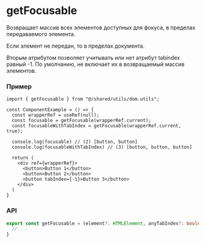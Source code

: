 # getFocusable

Возвращает массив всех элементов доступных для фокуса, в пределах передаваемого элемента. 

Если элемент не передан, то в пределах документа.

Вторым атрибутом позволяет учитывать или нет атрибут tabindex равный -1. По умолчанию, не включает их в возвращаемый массив элементов.

### Пример 

```tsx
import { getFocusable } from "@/shared/utils/dom.utils";

const ComponentExample = () => {
  const wrapperRef = useRef(null);
  const focusable = getFocusable(wrapperRef.current);
  const focusableWithTabIndex = getFocusable(wrapperRef.current, true);

  console.log(focusable) // (2) [button, button]
  console.log(focusableWithTabIndex) // (3) [button, button, button]
  
  return (
    <div ref={wrapperRef}>
      <button>Button 1</button>
      <button>Button 2</button>
      <button tabIndex={-1}>Button 3</button>
    </div>
  )
}
```

### API

```ts
export const getFocusable = (element?: HTMLElement, anyTabIndex?: boolean):Array<HTMLElement> => {
  // ...
}
```